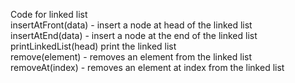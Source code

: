 Code for linked list  
insertAtFront(data) - insert a node at head of the linked list  
insertAtEnd(data) - insert a node at the end of the linked list  
printLinkedList(head) print the linked list  
remove(element) - removes an element from the linked list  
removeAt(index) - removes an element at index from the linked list  
